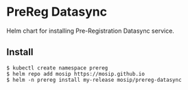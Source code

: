 # PreReg Datasync

Helm chart for installing Pre-Registration Datasync service.

## Install
```console
$ kubectl create namespace prereg
$ helm repo add mosip https://mosip.github.io
$ helm -n prereg install my-release mosip/prereg-datasync
```

